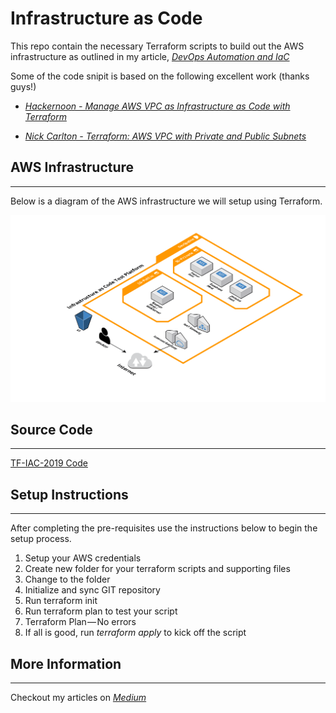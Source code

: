 # Infrastructure as Code
This repo contain the necessary Terraform scripts to build out the AWS infrastructure as outlined in my article, *[DevOps Automation and IaC](https://medium.com/devopslinks/devops-automation-and-iac-c007c3c0d172)*

Some of the code snipit is based on the following excellent work (thanks guys!)

- *[Hackernoon - Manage AWS VPC as Infrastructure as Code with Terraform](https://hackernoon.com/)*

- *[Nick Carlton - Terraform: AWS VPC with Private and Public Subnets](https://nickcharlton.net/posts/terraform-aws-vpc.html)*

## AWS Infrastructure
---
Below is a diagram of the AWS infrastructure we will setup using Terraform.

<img src="images/iac-aws.png" width="700"/>

## Source Code
---
[TF-IAC-2019 Code](https://github.com/bissessr/TF-IAC-2019/)


## Setup Instructions
---
After completing the pre-requisites use the instructions below to begin the setup process.

1. Setup your AWS credentials
2. Create new folder for your terraform scripts and supporting files
3. Change to the folder
4. Initialize and sync GIT repository
5. Run terraform init
6. Run terraform plan to test your script
7. Terraform Plan — No errors
8. If all is good, run *terraform apply* to kick off the script


## More Information
---
Checkout my articles on *[Medium](http://medium.com/@cloud_guy1)*

